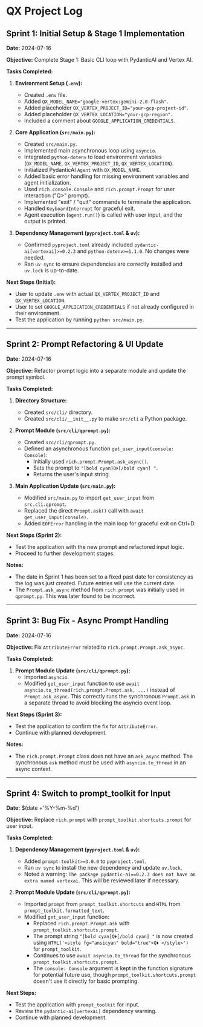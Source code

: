 # QX Project Log

## Sprint 1: Initial Setup & Stage 1 Implementation

**Date:** 2024-07-16

**Objective:** Complete Stage 1: Basic CLI loop with PydanticAI and Vertex AI.

**Tasks Completed:**

1.  **Environment Setup (`.env`):**
    *   Created `.env` file.
    *   Added `QX_MODEL_NAME="google-vertex:gemini-2.0-flash"`.
    *   Added placeholder `QX_VERTEX_PROJECT_ID="your-gcp-project-id"`.
    *   Added placeholder `QX_VERTEX_LOCATION="your-gcp-region"`.
    *   Included a comment about `GOOGLE_APPLICATION_CREDENTIALS`.

2.  **Core Application (`src/main.py`):**
    *   Created `src/main.py`.
    *   Implemented main asynchronous loop using `asyncio`.
    *   Integrated `python-dotenv` to load environment variables (`QX_MODEL_NAME`, `QX_VERTEX_PROJECT_ID`, `QX_VERTEX_LOCATION`).
    *   Initialized PydanticAI `Agent` with `QX_MODEL_NAME`.
    *   Added basic error handling for missing environment variables and agent initialization.
    *   Used `rich.console.Console` and `rich.prompt.Prompt` for user interaction ("Q>" prompt).
    *   Implemented "exit" / "quit" commands to terminate the application.
    *   Handled `KeyboardInterrupt` for graceful exit.
    *   Agent execution (`agent.run()`) is called with user input, and the output is printed.

3.  **Dependency Management (`pyproject.toml` & `uv`):**
    *   Confirmed `pyproject.toml` already included `pydantic-ai[vertexai]>=0.2.3` and `python-dotenv>=1.1.0`. No changes were needed.
    *   Ran `uv sync` to ensure dependencies are correctly installed and `uv.lock` is up-to-date.

**Next Steps (Initial):**

*   User to update `.env` with actual `QX_VERTEX_PROJECT_ID` and `QX_VERTEX_LOCATION`.
*   User to set `GOOGLE_APPLICATION_CREDENTIALS` if not already configured in their environment.
*   Test the application by running `python src/main.py`.

---

## Sprint 2: Prompt Refactoring & UI Update

**Date:** 2024-07-16

**Objective:** Refactor prompt logic into a separate module and update the prompt symbol.

**Tasks Completed:**

1.  **Directory Structure:**
    *   Created `src/cli/` directory.
    *   Created `src/cli/__init__.py` to make `src/cli` a Python package.

2.  **Prompt Module (`src/cli/qprompt.py`):**
    *   Created `src/cli/qprompt.py`.
    *   Defined an asynchronous function `get_user_input(console: Console)`:
        *   Initially used `rich.prompt.Prompt.ask_async()`.
        *   Sets the prompt to `"[bold cyan]Q⏵[/bold cyan] "`.
        *   Returns the user's input string.

3.  **Main Application Update (`src/main.py`):**
    *   Modified `src/main.py` to import `get_user_input` from `src.cli.qprompt`.
    *   Replaced the direct `Prompt.ask()` call with `await get_user_input(console)`.
    *   Added `EOFError` handling in the main loop for graceful exit on Ctrl+D.

**Next Steps (Sprint 2):**

*   Test the application with the new prompt and refactored input logic.
*   Proceed to further development stages.

**Notes:**
*   The date in Sprint 1 has been set to a fixed past date for consistency as the log was just created. Future entries will use the current date.
*   The `Prompt.ask_async` method from `rich.prompt` was initially used in `qprompt.py`. This was later found to be incorrect.

---

## Sprint 3: Bug Fix - Async Prompt Handling

**Date:** 2024-07-16

**Objective:** Fix `AttributeError` related to `rich.prompt.Prompt.ask_async`.

**Tasks Completed:**

1.  **Prompt Module Update (`src/cli/qprompt.py`):**
    *   Imported `asyncio`.
    *   Modified `get_user_input` function to use `await asyncio.to_thread(rich.prompt.Prompt.ask, ...)` instead of `Prompt.ask_async`. This correctly runs the synchronous `Prompt.ask` in a separate thread to avoid blocking the asyncio event loop.

**Next Steps (Sprint 3):**

*   Test the application to confirm the fix for `AttributeError`.
*   Continue with planned development.

**Notes:**
*   The `rich.prompt.Prompt` class does not have an `ask_async` method. The synchronous `ask` method must be used with `asyncio.to_thread` in an async context.

---

## Sprint 4: Switch to prompt_toolkit for Input

**Date:** $(date +'%Y-%m-%d')

**Objective:** Replace `rich.prompt` with `prompt_toolkit.shortcuts.prompt` for user input.

**Tasks Completed:**

1.  **Dependency Management (`pyproject.toml` & `uv`):**
    *   Added `prompt-toolkit>=3.0.0` to `pyproject.toml`.
    *   Ran `uv sync` to install the new dependency and update `uv.lock`.
    *   Noted a warning: `The package pydantic-ai==0.2.3 does not have an extra named vertexai`. This will be reviewed later if necessary.

2.  **Prompt Module Update (`src/cli/qprompt.py`):**
    *   Imported `prompt` from `prompt_toolkit.shortcuts` and `HTML` from `prompt_toolkit.formatted_text`.
    *   Modified `get_user_input` function:
        *   Replaced `rich.prompt.Prompt.ask` with `prompt_toolkit.shortcuts.prompt`.
        *   The prompt string `"[bold cyan]Q⏵[/bold cyan] "` is now created using `HTML('<style fg="ansicyan" bold="true">Q⏵ </style>')` for `prompt_toolkit`.
        *   Continues to use `await asyncio.to_thread` for the synchronous `prompt_toolkit.shortcuts.prompt`.
        *   The `console: Console` argument is kept in the function signature for potential future use, though `prompt_toolkit.shortcuts.prompt` doesn't use it directly for basic prompting.

**Next Steps:**

*   Test the application with `prompt_toolkit` for input.
*   Review the `pydantic-ai[vertexai]` dependency warning.
*   Continue with planned development.